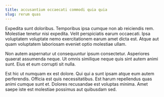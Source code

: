 ```yaml
---
title: accusantium occaecati commodi quia quia
slug: rerum quas
---
```


Expedita sunt doloribus. Temporibus ipsa cumque non ab reiciendis rem. Molestiae tenetur nisi expedita. Velit perspiciatis earum occaecati. Ipsa voluptatem voluptate nemo exercitationem earum amet dicta est. Atque aut quam voluptatem laboriosam eveniet optio molestiae ullam.

Non autem aspernatur ut consequuntur ipsum consectetur. Asperiores quaerat assumenda neque. Ut omnis similique neque quis sint autem animi sunt. Eius et eum corrupti sit nulla.

Est hic ut numquam ex est dolore. Qui qui a sunt ipsam atque eum autem perferendis. Officia est quis necessitatibus. Est harum repellendus quas animi cumque sunt et. Dolores recusandae est voluptas minima. Amet saepe iste est molestiae possimus aut quibusdam sed.
